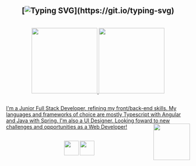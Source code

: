<div align="center">
 
## [![Typing SVG](https://readme-typing-svg.demolab.com?font=Fira+Code&pause=1000&color=787E89&width=435&lines=Hello+there%2C+I'm+Nico.)](https://git.io/typing-svg)
 
</div> 

<br>

<div align="center">
  <a href="https://github.com/jesternook">
  <img height="180em" src="https://github-readme-stats.vercel.app/api?username=jesternook&show_icons=true&theme=material-palenight&include_all_commits=true&count_private=true"/>
  <img height="180em" src="https://github-readme-stats.vercel.app/api/top-langs/?username=jesternook&layout=compact&langs_count=7&theme=material-palenight"/>
</div>

## 

<div>
  
I'm a Junior Full Stack Developer, refining my front/back-end skills. My languages and frameworks of choice are mostly Typescript with Angular and Java with Spring. I'm also a UI Designer. Looking foward to new challenges and opportunities as a Web Developer!
<img align="right" src="https://64.media.tumblr.com/4a88e801b92c03d3e02d9d195a313fac/tumblr_n25rd2RQc71s3bc1no3_250.gifv" width="100px" height="100px">  
 
</div>
 
 ##
 
 <div align="center">
  
 <a href="https://www.linkedin.com/in/nico-rocha" target="_blank"><img src="https://user-images.githubusercontent.com/99574248/200412935-5274f608-fa64-4e43-ab4a-f42da1ef12f5.png" width="40px" height="40px" target="_blank"></a>
  <a href="mailto:jesternook@gmail.com" target="_blank"><img src="https://user-images.githubusercontent.com/99574248/200413036-d76e16de-bd61-47a8-928c-f8d93ecf7b39.png" width="40px" height="40px" target="_blank"></a> 

 </div>
